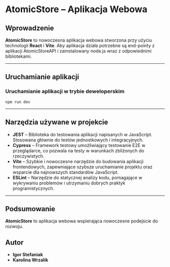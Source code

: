# AtomicStore – Aplikacja Webowa

## Wprowadzenie
**AtomicStore** to nowoczesna aplikacja webowa stworzona przy użyciu technologii **React** i **Vite**. 
Aby aplikacja działa potrzebne są end-pointy z aplikacji AtomicStoreAPI i zainstalowany node.js wraz z
odpowiednimi bibliotekami.

---

## Uruchamianie aplikacji

### Uruchamianie aplikacji w trybie deweloperskim
    npm run dev

---

## Narzędzia używane w projekcie

- **JEST** – Biblioteka do testowania aplikacji napisanych w JavaScript. Stosowana głównie do testów jednostkowych i integracyjnych.
- **Cypress** – Framework testowy umożliwiający testowanie E2E w przeglądarce, co pozwala na testy w warunkach zbliżonych do rzeczywistych.
- **Vite** – Szybkie i nowoczesne narzędzie do budowania aplikacji frontendowych, zapewniające szybsze uruchamianie projektu oraz wsparcie dla najnowszych standardów JavaScript.
- **ESLint** – Narzędzie do statycznej analizy kodu, pomagające w wykrywaniu problemów i utrzymaniu dobrych praktyk programistycznych.

---

## Podsumowanie
**AtomicStore** to aplikacja webowa wspierająca nowoczesne podejście do rozwoju.

## Autor
- **Igor Stefaniak**
- **Karolina Wrzalik**